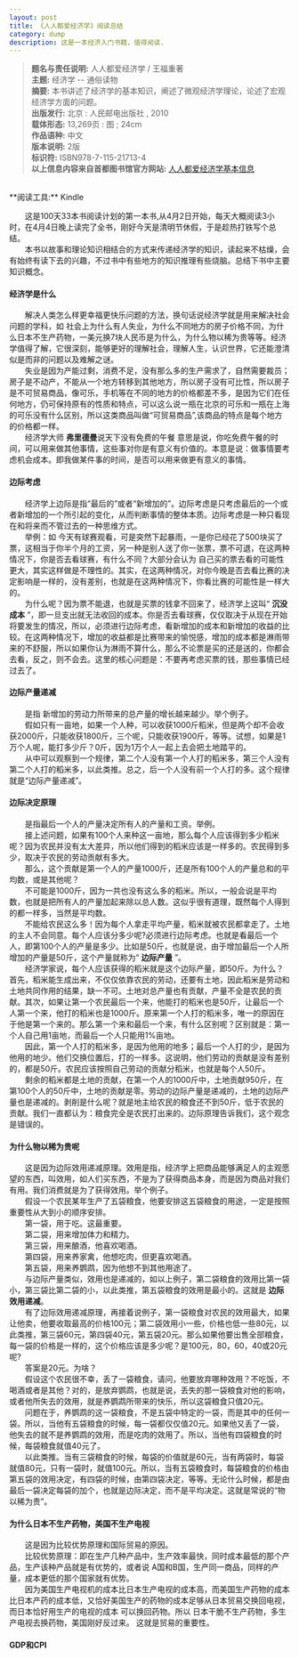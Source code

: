 ```yaml
---
layout: post
title: 《人人都爱经济学》阅读总结
category: dump
description: 这是一本经济入门书籍，值得阅读.
---
```


> **题名与责任说明:** 人人都爱经济学 / 王福重著  <br/>
**主题:** 经济学 -- 通俗读物 <br/>
**摘要:** 本书讲述了经济学的基本知识，阐述了微观经济学理论，论述了宏观经济学方面的问题。  <br/>
**出版发行:** 北京 : 人民邮电出版社 , 2010  <br/>
**载体形态:** 13,269页 : 图 ; 24cm <br/>
**作品语种:** 中文 <br/>
**版本说明:** 2版  <br/>
**标识符:** ISBN978-7-115-21713-4  <br/>
**以上信息内容来自首都图书馆官方网站:** [人人都爱经济学基本信息](http://primo.clcn.net.cn:1701/primo_library/libweb/action/display.do;jsessionid=637BC4BADA0F6076DD380E1775BB5255?frbrVersion=2&tabs=detailsTab&ct=display&fn=search&doc=dedupmrg50192105&indx=1&recIds=dedupmrg50192105&recIdxs=0&elementId=0&renderMode=poppedOut&displayMode=full&frbrVersion=2&frbg=&&vl(23971421UI0)=title&dscnt=0&scp.scps=scope%3A%28ST%29+&mode=Basic&vid=ST&srt=rank&tab=default_tab&dum=true&vl(freeText0)=人人都爱经济学&dstmp=1522884414045) 
<br>
**阅读工具:** Kindle 

&#8195;&#8195;这是100天33本书阅读计划的第一本书,从4月2日开始，每天大概阅读3小时，在4月4日晚上读完了全书，刚好今天是清明节休假，于是趁热打铁写个总结。  <br>
&#8195;&#8195;本书以故事和理论知识相结合的方式来传递经济学的知识，读起来不枯燥，会有始终有读下去的兴趣，不过书中有些地方的知识推理有些烧脑。总结下书中主要知识概念。<br>
#### 经济学是什么 ####
&#8195;&#8195;解决人类怎么样更幸福更快乐问题的方法，换句话说经济学就是用来解决社会问题的学科，如 社会上为什么有人失业，为什么不同地方的房子价格不同，为什么日本不生产药物，一美元换7块人民币是为什么，为什么物以稀为贵等等。经济学值得了解，它很深刻，能够更好的理解社会，理解人生，认识世界，它还能澄清似是而非的问题以及难解之谜。<br>
&#8195;&#8195;失业是因为产能过剩，消费不足，没有那么多的生产需求了，自然需要裁员；房子是不动产，不能从一个地方转移到其他地方，所以房子没有可比性，所以房子是不可贸易商品，像可乐，手机等在不同的地方的价格都差不多，是因为它们在任何地方，仍可保持原有的性质和特点，可以这么说一瓶在北京的可乐和一瓶在上海的可乐没有什么区别，所以这类商品叫做“可贸易商品”,该商品的特点是每个地方的价格都一样。<br>
&#8195;&#8195;经济学大师 **弗里德曼**说天下没有免费的午餐 意思是说，你吃免费午餐的时间，可以用来做其他事情，这些事对你是有意义有价值的。本意是说：做事情要考虑机会成本。即我做某件事的时间，是否可以用来做更有意义的事情。<br>

#### 边际考虑 ####
&#8195;&#8195;经济学上边际是指“最后的”或者“新增加的”。边际考虑是只考虑最后的一个或者新增加的一个所引起的变化，从而判断事情的整体本质。边际考虑是一种只看现在和将来而不管过去的一种思维方式。<br>
&#8195;&#8195;举例：如 今天有球赛观看，可是突然下起暴雨，一是你已经花了500块买了票，这相当于你半个月的工资，另一种是别人送了你一张票，票不可退，在这两种情况下，你是否去看球赛，有什么不同？大部分会认为 自己买的票去看的可能性更大，其实这样做是不理性的。其实，在这两种情况，对你今晚是否去看比赛的决定影响是一样的，没有差别，也就是在这两种情况下，你看比赛的可能性是一样大的。<br>
&#8195;&#8195;为什么呢？因为票不能退，也就是买票的钱拿不回来了，经济学上这叫“ **沉没成本** ”，即一旦支出就无法收回的成本。你是否去看球赛，仅仅取决于从现在开始将要发生的情况，所以，必须进行边际考虑，看新增加的成本和新增加的收益的比较。在这两种情况下，增加的收益都是比赛带来的愉悦感，增加的成本都是淋雨带来的不舒服，所以如果你认为淋雨不算什么，那么不论票是买的还是送的，你都会去看，反之，则不会去。这里的核心问题是：不要再考虑买票的钱，那些事情已经过去了。<br>

#### 边际产量递减 ####
&#8195;&#8195;是指 新增加的劳动力所带来的总产量的增长越来越少。举个例子。<br> 
&#8195;&#8195;假如只有一亩地，如果一个人种，可以收获1000斤稻米，但是两个却不会收获2000斤，只能收获1800斤，三个呢，只能收获1900斤，等等。试想，如果是1万个人呢，能打多少斤？0斤，因为1万个人一起上去会把土地踏平的。<br>
&#8195;&#8195;从中可以观察到一个规律，第二个人没有第一个人打的稻米多，第三个人没有第二个人打的稻米多，以此类推。总之，后一个人没有前一个人打的多。这个规律就是“边际产量递减”。<br>

#### 边际决定原理 ####
&#8195;&#8195;是指最后一个人的产量决定所有人的产量和工资。举例。<br>
&#8195;&#8195;接上述问题，如果有100个人来种这一亩地，那么每个人应该得到多少稻米呢？因为农民并没有太大差异，所以他们得到的稻米应该是一样多的。农民得到多少，取决于农民的劳动贡献有多大。<br>
&#8195;&#8195;那么，这个贡献是第一个人的产量1000斤，还是所有100个人的产量总和的平均数，或是其他呢？<br>
&#8195;&#8195;不可能是1000斤，因为一共也没有这么多的稻米。所以，一般会说是平均数，也就是把所有人的产量加起来除以总人数。这似乎很有道理，既然每个人得到的都一样多，当然是平均数。<br>
&#8195;&#8195;不能给农民这么多！因为每个人拿走平均产量，稻米就被农民都拿走了。土地的主人不会同意。每个人应该分多少呢?必须进行边际考虑。也就是看最后一个人，即第100个人的产量是多少。比如是50斤，也就是说，由于增加最后一个人所增加的产量是50斤，这个产量就称为“ **边际产量** ”。<br>
&#8195;&#8195;经济学家说，每个人应该获得的稻米就是这个边际产量，即50斤。为什么？首先，稻米能生成出来，不仅仅依靠农民的劳动，还要有土地，因此稻米是劳动和土地共同作用的结果，缺一不可。土地对总产量也有贡献，产量不全是农民的贡献。其次，如果让第一个农民最后一个来，他能打的稻米也是50斤，让最后一个人第一个来，他打的稻米也是1000斤。原来第一个人打的稻米多，唯一的原因在于他是第一个来的。那么第一个来和最后一个来，有什么区别呢？区别就是：第一个人自己用1亩地，而最后一个人只能用1%亩地。<br>
&#8195;&#8195;因此，第一个人打的稻米多，是因为他用的地多；最后一个人打的少，是因为他用的地少。他们交换位置后，打的一样多。这说明，他们劳动的贡献是没有差别的，都是50斤。农民应该按照自己劳动的贡献分稻米，也就是每个人50斤。<br>
&#8195;&#8195;剩余的稻米都是土地的贡献，在第一个人的1000斤中，土地贡献950斤，在第100个人的50斤中，土地的贡献是零。劳动的边际产量是递减的，土地的边际产量也是递减的。剥削是什么呢？就是地主给农民的粮食还不到50斤，低于农民的贡献。我们一直都认为：粮食完全是农民打出来的。边际原理告诉我们，这个观念是错误的。


#### 为什么物以稀为贵呢 ####
&#8195;&#8195;这是因为边际效用递减原理。效用是指，经济学上把商品能够满足人的主观愿望的东西，叫效用，如人们买东西，不是为了获得商品本身，而是因为商品对我们有用。我们消费就是为了获得效用。举个例子。<br>
&#8195;&#8195;假设一个农民某年生产了五袋粮食，他要安排这五袋粮食的用途，一定是按照重要性从大到小的顺序安排。<br>
&#8195;&#8195;第一袋，用于吃。这最重要。<br>
&#8195;&#8195;第二袋，用来增加体力和精力。<br>
&#8195;&#8195;第三袋，用来酿酒，他喜欢喝酒。<br>
&#8195;&#8195;第四袋，用来养家禽，他想吃肉，但更喜欢喝酒。<br>
&#8195;&#8195;第五袋，用来养鹦鹉，因为他想不到其他用途了。<br>
&#8195;&#8195;与边际产量类似，效用也是递减的，如以上例子，第二袋粮食的效用比第一袋小，第三袋比第二袋的小，以此类推，第五袋粮食的效用是最小的。这就是 **边际效用递减**。<br>
&#8195;&#8195;有了边际效用递减原理，再接着说例子，第一袋粮食对农民的效用最大，如果让他卖，他要收取最高的价格100元；第二袋效用小一些，价格也低一些80元，以此类推，第三袋60元，第四袋40元，第五袋20元。那么如果他要出售全部粮食，每一袋的价格是一样的，这个价格应该是多少呢？是100元，80，60，40或20元呢?<br>
&#8195;&#8195;答案是20元。为啥？<br>
&#8195;&#8195;假设这个农民很不幸，丢了一袋粮食，请问，他要放弃哪种效用？不吃饭，不喝酒或者是其他？对的，是放弃鹦鹉，也就是说，丢失的那一袋粮食对他的影响，或者他所失去的效用，就是养鹦鹉所带来的快乐，所以这袋粮食只值20元。<br>
&#8195;&#8195;问题在于，养鹦鹉的这一袋粮食，不是五袋中特定的一袋，而是其中的任何一袋。所以，当他有五袋粮食的时候，每一袋都仅仅值20元。如果他又丢了一袋，他失去的就不是养鹦鹉的效用，而是吃肉的效用了。所以，当他有四袋粮食的时候，每袋粮食就值40元了。<br>
&#8195;&#8195;以此类推。当有三袋粮食的时候，每袋的价值就是60元，当有两袋时，每袋就值80元，只有一袋时，就值100元。所以，当有五袋粮食时，每袋粮食的价格由第五袋的效用决定，有四袋的时候，由第四袋决定，等等。无论什么时候，都是由最后一袋决定每袋的加个，也就是边际决定，而不是平均决定。这就是常说的“物以稀为贵”。

#### 为什么日本不生产药物，美国不生产电视 ####

&#8195;&#8195;这是因为比较优势原理和国际贸易的原因。<br>
&#8195;&#8195;比较优势原理：即在生产几种产品中，生产效率最快，同时成本最低的那个产品，生产该种产品就是有优势的，或者说 A国和B国，生产同一商品，同样的产量，成本更低的那个国家就有优势。 <br>
&#8195;&#8195;因为美国生产电视机的成本比日本生产电视的成本高，而美国生产药物的成本比日本产药的成本低，又恰好美国生产的药物的成本足够从日本贸易交换回电视，而日本恰好用生产的电视的成本 可以换回药物。所以 日本干脆不生产药物，多生产电视去换药物，美国刚好反过来。 这就是贸易的重要性。

#### GDP和CPI ####


[Bill Wang]:    http://billsmiless.github.io  "Bill Wang"
